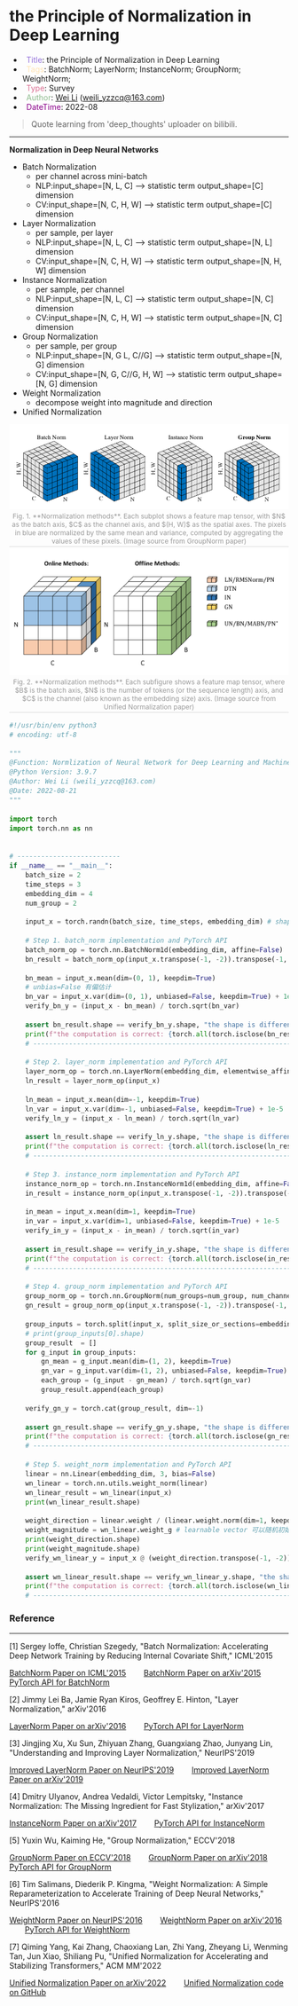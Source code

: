 # the Principle of Normalization in Deep Learning

- &ensp;<span style="color:MediumPurple">Title</span>: the Principle of Normalization in Deep Learning
- &ensp;<span style="color:Moccasin">Tags</span>: BatchNorm; LayerNorm; InstanceNorm; GroupNorm; WeightNorm;
- &ensp;<span style="color:PaleVioletRed">Type</span>: Survey
- &ensp;<span style="color:DarkSeaGreen">Author</span>: [Wei Li](https://2694048168.github.io/blog/#/) (weili_yzzcq@163.com)
- &ensp;<span style="color:DarkMagenta">DateTime</span>: 2022-08

> Quote learning from 'deep_thoughts' uploader on bilibili.

---------------------

**Normalization in Deep Neural Networks**
- Batch Normalization
    - per channel across mini-batch
    - NLP:input_shape=[N, L, C] --> statistic term output_shape=[C] dimension
    - CV:input_shape=[N, C, H, W] --> statistic term output_shape=[C] dimension
- Layer Normalization
    - per sample, per layer
    - NLP:input_shape=[N, L, C] --> statistic term output_shape=[N, L] dimension
    - CV:input_shape=[N, C, H, W] --> statistic term output_shape=[N, H, W] dimension
- Instance Normalization
    - per sample, per channel
    - NLP:input_shape=[N, L, C] --> statistic term output_shape=[N, C] dimension
    - CV:input_shape=[N, C, H, W] --> statistic term output_shape=[N, C] dimension
- Group Normalization
    - per sample, per group
    - NLP:input_shape=[N, G L, C//G] --> statistic term output_shape=[N, G] dimension
    - CV:input_shape=[N, G, C//G, H, W] --> statistic term output_shape=[N, G] dimension
- Weight Normalization
    - decompose weight into magnitude and direction
- Unified Normalization


<center class="center">
    <img src="./images/normalization_1.png">
    <br>
    <div style="color:orange; border-bottom: 1px solid #d9d9d9;
    display: inline-block;
    color: #999;
    font-size:12px;
    padding: 2px;">Fig. 1. **Normalization methods**. Each subplot shows a feature map tensor, with $N$ as the batch axis, $C$ as the channel axis, and $(H, W)$ as the spatial axes. The pixels in blue are normalized by the same mean and variance, computed by aggregating the values of these pixels. (Image source from GroupNorm paper)</div>
</center>

<center class="center">
    <img src="./images/normalization_2.png">
    <br>
    <div style="color:orange; border-bottom: 1px solid #d9d9d9;
    display: inline-block;
    color: #999;
    font-size:12px;
    padding: 2px;">Fig. 2. **Normalization methods**. Each subfigure shows a feature map tensor, where $B$ is the batch axis, $N$ is the number of tokens (or the sequence length) axis, and $C$ is the channel (also known as the embedding size) axis. (Image source from Unified Normalization paper)</div>
</center>


```python
#!/usr/bin/env python3
# encoding: utf-8

"""
@Function: Normlization of Neural Network for Deep Learning and Machine Learning
@Python Version: 3.9.7
@Author: Wei Li (weili_yzzcq@163.com)
@Date: 2022-08-21
"""

import torch
import torch.nn as nn


# --------------------------
if __name__ == "__main__":
    batch_size = 2
    time_steps = 3
    embedding_dim = 4
    num_group = 2

    input_x = torch.randn(batch_size, time_steps, embedding_dim) # shape=[N, L, C]

    # Step 1. batch_norm implementation and PyTorch API
    batch_norm_op = torch.nn.BatchNorm1d(embedding_dim, affine=False)
    bn_result = batch_norm_op(input_x.transpose(-1, -2)).transpose(-1, -2)

    bn_mean = input_x.mean(dim=(0, 1), keepdim=True)
    # unbias=False 有偏估计
    bn_var = input_x.var(dim=(0, 1), unbiased=False, keepdim=True) + 1e-5
    verify_bn_y = (input_x - bn_mean) / torch.sqrt(bn_var)

    assert bn_result.shape == verify_bn_y.shape, "the shape is different."
    print(f"the computation is correct: {torch.all(torch.isclose(bn_result, verify_bn_y))}")
    # ------------------------------------------------------------------------

    # Step 2. layer_norm implementation and PyTorch API
    layer_norm_op = torch.nn.LayerNorm(embedding_dim, elementwise_affine=False)
    ln_result = layer_norm_op(input_x)

    ln_mean = input_x.mean(dim=-1, keepdim=True)
    ln_var = input_x.var(dim=-1, unbiased=False, keepdim=True) + 1e-5
    verify_ln_y = (input_x - ln_mean) / torch.sqrt(ln_var)

    assert ln_result.shape == verify_ln_y.shape, "the shape is different."
    print(f"the computation is correct: {torch.all(torch.isclose(ln_result, verify_ln_y))}")
    # ------------------------------------------------------------------------

    # Step 3. instance_norm implementation and PyTorch API
    instance_norm_op = torch.nn.InstanceNorm1d(embedding_dim, affine=False)
    in_result = instance_norm_op(input_x.transpose(-1, -2)).transpose(-1, -2)

    in_mean = input_x.mean(dim=1, keepdim=True)
    in_var = input_x.var(dim=1, unbiased=False, keepdim=True) + 1e-5
    verify_in_y = (input_x - in_mean) / torch.sqrt(in_var)

    assert in_result.shape == verify_in_y.shape, "the shape is different."
    print(f"the computation is correct: {torch.all(torch.isclose(in_result, verify_in_y))}")
    # ------------------------------------------------------------------------

    # Step 4. group_norm implementation and PyTorch API
    group_norm_op = torch.nn.GroupNorm(num_groups=num_group, num_channels=embedding_dim, affine=False)
    gn_result = group_norm_op(input_x.transpose(-1, -2)).transpose(-1, -2)

    group_inputs = torch.split(input_x, split_size_or_sections=embedding_dim//num_group, dim=-1)
    # print(group_inputs[0].shape)
    group_result  = []
    for g_input in group_inputs:
        gn_mean = g_input.mean(dim=(1, 2), keepdim=True)
        gn_var = g_input.var(dim=(1, 2), unbiased=False, keepdim=True) + 1e-5
        each_group = (g_input - gn_mean) / torch.sqrt(gn_var)
        group_result.append(each_group)

    verify_gn_y = torch.cat(group_result, dim=-1)

    assert gn_result.shape == verify_gn_y.shape, "the shape is different."
    print(f"the computation is correct: {torch.all(torch.isclose(gn_result, verify_gn_y))}")
    # ------------------------------------------------------------------------

    # Step 5. weight_norm implementation and PyTorch API
    linear = nn.Linear(embedding_dim, 3, bias=False)
    wn_linear = torch.nn.utils.weight_norm(linear)
    wn_linear_result = wn_linear(input_x)
    print(wn_linear_result.shape)

    weight_direction = linear.weight / (linear.weight.norm(dim=1, keepdim=True))
    weight_magnitude = wn_linear.weight_g # learnable vector 可以随机初始化
    print(weight_direction.shape)
    print(weight_magnitude.shape)
    verify_wn_linear_y = input_x @ (weight_direction.transpose(-1, -2)) * weight_magnitude.transpose(-1, -2)

    assert wn_linear_result.shape == verify_wn_linear_y.shape, "the shape is different."
    print(f"the computation is correct: {torch.all(torch.isclose(wn_linear_result, verify_wn_linear_y))}")
    # ------------------------------------------------------------------------------------------------------
```


### Reference
----------------------------

[1] Sergey Ioffe, Christian Szegedy, "Batch Normalization: Accelerating Deep Network Training by Reducing Internal Covariate Shift," ICML'2015

[BatchNorm Paper on ICML'2015](https://proceedings.mlr.press/v37/ioffe15.html)
&emsp;&emsp;[BatchNorm Paper on arXiv'2015](https://arxiv.org/abs/1502.03167)
&emsp;&emsp;[PyTorch API for BatchNorm](https://pytorch.org/docs/stable/generated/torch.nn.BatchNorm2d.html)

[2] Jimmy Lei Ba, Jamie Ryan Kiros, Geoffrey E. Hinton, "Layer Normalization," arXiv'2016

[LayerNorm Paper on arXiv'2016](https://arxiv.org/abs/1607.06450)
&emsp;&emsp;[PyTorch API for LayerNorm](https://pytorch.org/docs/stable/generated/torch.nn.LayerNorm.html)

[3] Jingjing Xu, Xu Sun, Zhiyuan Zhang, Guangxiang Zhao, Junyang Lin, "Understanding and Improving Layer Normalization," NeurIPS'2019

[Improved LayerNorm Paper on NeurIPS'2019](https://papers.nips.cc/paper/2019/hash/2f4fe03d77724a7217006e5d16728874-Abstract.html)
&emsp;&emsp;[Improved LayerNorm Paper on arXiv'2019](https://arxiv.org/abs/1911.07013)

[4] Dmitry Ulyanov, Andrea Vedaldi, Victor Lempitsky, "Instance Normalization: The Missing Ingredient for Fast Stylization," arXiv'2017

[InstanceNorm Paper on arXiv'2017](https://arxiv.org/abs/1607.08022)
&emsp;&emsp;[PyTorch API for InstanceNorm](https://pytorch.org/docs/stable/generated/torch.nn.InstanceNorm2d.html)

[5] Yuxin Wu, Kaiming He, "Group Normalization," ECCV'2018

[GroupNorm Paper on ECCV'2018](https://openaccess.thecvf.com/content_ECCV_2018/html/Yuxin_Wu_Group_Normalization_ECCV_2018_paper.html)
&emsp;&emsp;[GroupNorm Paper on arXiv'2018](https://arxiv.org/abs/1803.08494)
&emsp;&emsp;[PyTorch API for GroupNorm](https://pytorch.org/docs/stable/generated/torch.nn.GroupNorm.html)

[6] Tim Salimans, Diederik P. Kingma, "Weight Normalization: A Simple Reparameterization to Accelerate Training of Deep Neural Networks," NeurIPS'2016

[WeightNorm Paper on NeurIPS'2016](https://proceedings.neurips.cc/paper/2016/hash/ed265bc903a5a097f61d3ec064d96d2e-Abstract.html)
&emsp;&emsp;[WeightNorm Paper on arXiv'2016](https://arxiv.org/abs/1602.07868)
&emsp;&emsp;[PyTorch API for WeightNorm](https://pytorch.org/docs/stable/generated/torch.nn.utils.weight_norm.html)

[7] Qiming Yang, Kai Zhang, Chaoxiang Lan, Zhi Yang, Zheyang Li, Wenming Tan, Jun Xiao, Shiliang Pu, "Unified Normalization for Accelerating and Stabilizing Transformers," ACM MM'2022

[Unified Normalization Paper on arXiv'2022](https://arxiv.org/abs/2208.01313)
&emsp;&emsp;[Unified Normalization code on GitHub](https://github.com/hikvision-research/unified-normalization)
